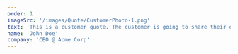 ```yaml
---
order: 1
imageSrc: '/images/Quote/CustomerPhoto-1.png'
text: 'This is a customer quote. The customer is going to share their opinion about our product or service, hopefully it’s going to be a positive one. The social proof section is important when you want to increase trust and trustworthiness of your company with your website visitors.'
name: 'John Doe'
company: 'CEO @ Acme Corp'
---
```

